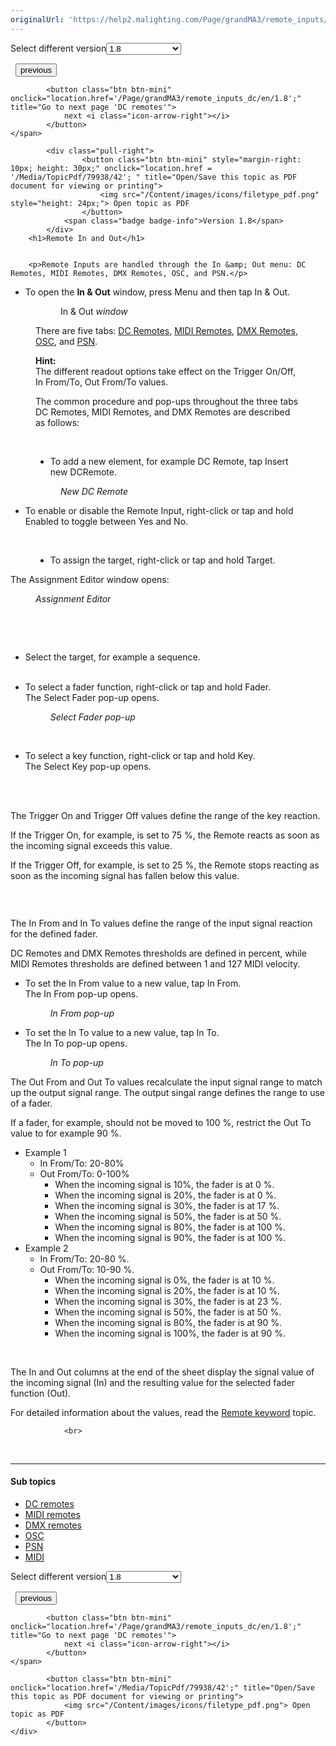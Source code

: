 ```yaml
---
originalUrl: 'https://help2.malighting.com/Page/grandMA3/remote_inputs/en/1.8'
---
```


<div class="topic-navigation">

<div class="pull-right">
	<span class="pull-left">


<div class="pull-left">
<form action="/Topic/SetCurrentVersionNumber" class="form-inline" id="frmTagSelector" method="post">	<span class="form-mini">
		<div class="input-prepend"><span class="add-on">Select different version</span><select autocomplete="off" id="versionNumberId" name="versionNumberId" onchange="$(this).closest('#frmTagSelector').submit();" style="width: 120px;"><option value="">- latest -</option>
<option value="10">1.0</option>
<option value="32">1.1</option>
<option value="35">1.2</option>
<option value="36">1.3</option>
<option value="37">1.4</option>
<option value="38">1.5</option>
<option value="39">1.6</option>
<option value="40">1.7</option>
<option selected="selected" value="42">1.8</option>
</select></div>
		<input data-val="true" data-val-number="The field Int32 must be a number." data-val-required="The Int32 field is required." id="ProductId" name="ProductId" type="hidden" value="16">
		<input id="CurrentGuid" name="CurrentGuid" type="hidden" value="a3ad6ec6-c7dc-4261-95dc-09f96f58639a">
	</span>
</form></div>&nbsp;	</span>
	<span class="pull-right" style="white-space: nowrap;">
			<button class="btn btn-mini" onclick="location.href='/Page/grandMA3/sound_window/en/1.8'; " title="Go to previous page 'Sound Window'">
				<i class="icon-arrow-left"></i> previous
			</button>

			<button class="btn btn-mini" onclick="location.href='/Page/grandMA3/remote_inputs_dc/en/1.8';" title="Go to next page 'DC remotes'">
				next <i class="icon-arrow-right"></i> 
			</button>
	</span>
</div>
<div class="clear-fix" style="margin-bottom: 10px"></div>
</div>

		
			<div class="pull-right">
					<button class="btn btn-mini" style="margin-right: 10px; height: 30px;" onclick="location.href = '/Media/TopicPdf/79938/42'; " title="Open/Save this topic as PDF document for viewing or printing">
						<img src="/Content/images/icons/filetype_pdf.png" style="height: 24px;"> Open topic as PDF
					</button>
				<span class="badge badge-info">Version 1.8</span>
			</div>
		<h1>Remote In and Out</h1>


		<p>Remote Inputs are handled through the In &amp; Out menu: DC Remotes, MIDI Remotes, DMX Remotes, OSC, and PSN.</p>

<ul>
	<li>To open the&nbsp;<strong>In &amp; Out</strong> window, press <span class="hardkey">Menu</span> and then tap <span class="softkey">In &amp; Out</span>.</li>
</ul>

<figure class="caption" style="display:block">
<figure class="caption"><img alt="" src="/Media/Image/window_remote_input_setup_v1-5.png">
<figcaption>In &amp; Out<em> window</em></figcaption>
</figure>

<p>There are five tabs: <a href="/Topic/d5f319bb-e057-4047-8f5b-d400236481d7">DC Remotes</a>,&nbsp;<a href="/Topic/86d4e424-75f2-4a31-be71-d30ab6122ea8">MIDI Remotes</a>, <a href="/Topic/21582494-a7cc-47db-af62-1f05382afb9b">DMX Remotes</a>, <a href="/Topic/f954833d-9213-4031-81e2-5db0dbb4944c">OSC</a>, and <a href="/Topic/6e1a18c6-90e2-4d8d-83e4-1ec48138e2fb">PSN</a>.</p>
</figure>

<figure class="caption" style="display:block">
<div class="tip"><strong>Hint:</strong><br>
The different readout options take effect on the Trigger On/Off,&nbsp; In From/To, Out From/To values.</div>

<p>The common procedure and pop-ups throughout the three tabs DC Remotes, MIDI Remotes, and DMX Remotes are described as follows:</p>

<p>&nbsp;</p>

<ul>
	<li>To add a new element, for example DC Remote, tap <span class="softkey">Insert new DCRemote</span>.</li>
</ul>

<figure class="caption"><img alt="" src="/Media/Image/window_DC_remote_1_v1-5.png">
<figcaption><em>New DC Remote</em></figcaption>
</figure>
</figure>

<ul>
	<li>To enable or disable the Remote Input, right-click or tap and hold <span class="softkey">Enabled</span> to toggle between Yes and No.</li>
</ul>

<p>&nbsp;</p>

<figure class="caption" style="display:block">
<ul>
	<li>To assign the target, right-click or tap and hold <span class="softkey">Target</span>.</li>
</ul>
</figure>

<p>The Assignment Editor window opens:</p>

<figure class="caption"><img alt="" src="/Media/Image/window_analog_remote_2_v1-5.png">
<figcaption><em>Assignment Editor</em></figcaption>
</figure>

<p>&nbsp;</p>

<p>&nbsp;</p>

<ul>
	<li>Select the target, for example a sequence.<br>
	<img alt="" src="/Media/Image/window_analog_remote_3_v1-5.png"></li>
</ul>

<ul>
	<li>To select a fader function, right-click or tap and hold <span class="softkey">Fader</span>.<br>
	The Select Fader pop-up opens.
	<figure class="caption"><img alt="" src="/Media/Image/window_analog_remote_4_v1-5.png">
	<figcaption><em>Select Fader pop-up</em></figcaption>
	</figure>
	</li>
</ul>

<p>&nbsp;</p>

<ul>
	<li>To select a key function, right-click or tap and hold <span class="softkey">Key</span>.<br>
	The Select Key pop-up opens.<br>
	<img alt="" src="/Media/Image/window_analog_remote_10_v1-5.png"></li>
</ul>

<p>&nbsp;</p>

<p>The Trigger On and Trigger Off values define the range of the key reaction.</p>

<p>If the Trigger On, for example, is set to 75 %, the Remote reacts as soon as the incoming signal exceeds this value.</p>

<p>If the Trigger Off, for example, is set to 25 %, the Remote stops reacting as soon as the incoming signal has fallen below this value.</p>

<p><img alt="" src="/Media/Image/window_DC_remote_1_v1-5.png"></p>

<p>&nbsp;</p>

<p>The In From and In To values define the range of the input signal reaction for the defined fader.</p>

<p>DC Remotes and DMX Remotes thresholds are defined in percent, while MIDI Remotes thresholds are defined between 1 and 127 MIDI velocity.</p>

<ul>
	<li>To set the In From value to a new value, tap <span class="softkey">In From</span>.<br>
	The In From pop-up opens.
	<figure class="caption"><img alt="" src="/Media/Image/window_analog_remote_5_v1-5.png">
	<figcaption><em>In From pop-up</em></figcaption>
	</figure>
	</li>
</ul>

<ul>
	<li>To set the In To value to a new value, tap <span class="softkey">In To</span>.<br>
	The In To pop-up opens.
	<figure class="caption"><img alt="" src="/Media/Image/window_analog_remote_6_v1-5.png">
	<figcaption><em>In To pop-up</em></figcaption>
	</figure>
	</li>
</ul>

<p>The Out From and Out To values recalculate the input signal range to match up the output signal range. The output singal range defines the range to use of a fader.</p>

<p>If a fader, for example, should not be moved to 100 %, restrict the Out To value to for example 90 %.</p>

<ul>
	<li>Example 1
	<ul>
		<li>In From/To: 20-80%</li>
		<li>Out From/To: 0-100%
		<ul>
			<li>When the incoming signal is 10%, the fader is at 0 %.</li>
			<li>When the incoming signal is 20%, the fader is at 0 %.</li>
			<li>When the incoming signal is 30%, the fader is at 17 %.</li>
			<li>When the incoming signal is 50%, the fader is at 50 %.</li>
			<li>When the incoming signal is 80%, the fader is at 100 %.</li>
			<li>When the incoming signal is 90%, the fader is at 100 %.</li>
		</ul>
		</li>
	</ul>
	</li>
	<li>Example 2
	<ul>
		<li>In From/To: 20-80 %.</li>
		<li>Out From/To: 10-90 %.
		<ul>
			<li>When the incoming signal is 0%, the fader is at 10 %.</li>
			<li>When the incoming signal is 20%, the fader is at 10 %.</li>
			<li>When the incoming signal is 30%, the fader is at 23 %.</li>
			<li>When the incoming signal is 50%, the fader is at 50 %.</li>
			<li>When the incoming signal is 80%, the fader is at 90 %.</li>
			<li>When the incoming signal is 100%, the fader is at 90 %.</li>
		</ul>
		</li>
	</ul>
	</li>
</ul>

<p>&nbsp;</p>

<p>The In and Out columns at the end of the sheet display the signal value of the incoming signal (In) and the resulting value for the selected fader function (Out).</p>

<p>For detailed information about the values, read the <a href="/Topic/73b99ae7-b314-4817-bcaf-d40ff2a53111">Remote keyword</a> topic.</p>


				<br>
<div class="topic-navigation">
	<br>
	<hr>
	<h4>Sub topics</h4>
	<ul>
				<li><a href="/Page/grandMA3/remote_inputs_dc/en/1.8">DC remotes</a></li>
				<li><a href="/Page/grandMA3/remote_inputs_midi/en/1.8">MIDI remotes</a></li>
				<li><a href="/Page/grandMA3/remote_inputs_dmx/en/1.8">DMX remotes</a></li>
				<li><a href="/Page/grandMA3/remote_inputs_osc/en/1.8">OSC</a></li>
				<li><a href="/Page/grandMA3/remote_inputs_psn/en/1.8">PSN</a></li>
				<li><a href="/Page/grandMA3/remote_inputs_mid/en/1.8">MIDI</a></li>
	</ul>

<div class="pull-right">
	<span class="pull-left">


<div class="pull-left">
<form action="/Topic/SetCurrentVersionNumber" class="form-inline" id="frmTagSelector" method="post">	<span class="form-mini">
		<div class="input-prepend"><span class="add-on">Select different version</span><select autocomplete="off" id="versionNumberId" name="versionNumberId" onchange="$(this).closest('#frmTagSelector').submit();" style="width: 120px;"><option value="">- latest -</option>
<option value="10">1.0</option>
<option value="32">1.1</option>
<option value="35">1.2</option>
<option value="36">1.3</option>
<option value="37">1.4</option>
<option value="38">1.5</option>
<option value="39">1.6</option>
<option value="40">1.7</option>
<option selected="selected" value="42">1.8</option>
</select></div>
		<input data-val="true" data-val-number="The field Int32 must be a number." data-val-required="The Int32 field is required." id="ProductId" name="ProductId" type="hidden" value="16">
		<input id="CurrentGuid" name="CurrentGuid" type="hidden" value="a3ad6ec6-c7dc-4261-95dc-09f96f58639a">
	</span>
</form></div>&nbsp;	</span>
	<span class="pull-right" style="white-space: nowrap;">
			<button class="btn btn-mini" onclick="location.href='/Page/grandMA3/sound_window/en/1.8'; " title="Go to previous page 'Sound Window'">
				<i class="icon-arrow-left"></i> previous
			</button>

			<button class="btn btn-mini" onclick="location.href='/Page/grandMA3/remote_inputs_dc/en/1.8';" title="Go to next page 'DC remotes'">
				next <i class="icon-arrow-right"></i> 
			</button>
	</span>
</div>
	<div class="clear-fix"></div>
	<div class="pull-right">
	
			<button class="btn btn-mini" onclick="location.href='/Media/TopicPdf/79938/42';" title="Open/Save this topic as PDF document for viewing or printing">
				<img src="/Content/images/icons/filetype_pdf.png"> Open topic as PDF
			</button>
	</div>
<div class="clear-fix" style="margin-bottom: 10px"></div>
</div>

	
